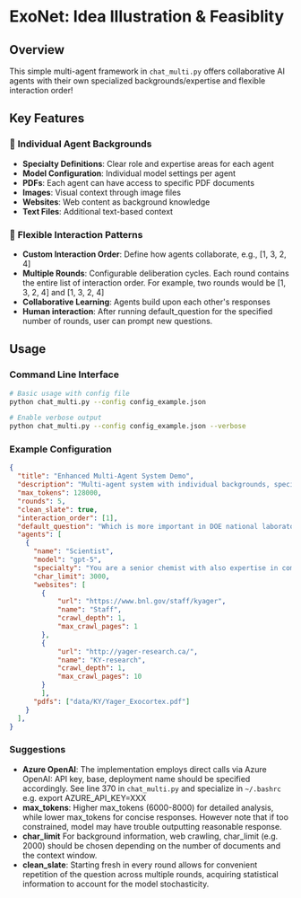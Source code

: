 # ExoNet: Idea Illustration & Feasiblity 

## Overview

This simple multi-agent framework in `chat_multi.py` offers collaborative AI agents with their own specialized backgrounds/expertise and flexible interaction order!


## Key Features

### 🎯 **Individual Agent Backgrounds**
- **Specialty Definitions**: Clear role and expertise areas for each agent
- **Model Configuration**: Individual model settings per agent
- **PDFs**: Each agent can have access to specific PDF documents
- **Images**: Visual context through image files
- **Websites**: Web content as background knowledge
- **Text Files**: Additional text-based context


### 🔄 **Flexible Interaction Patterns**
- **Custom Interaction Order**: Define how agents collaborate, e.g., [1, 3, 2, 4]
- **Multiple Rounds**: Configurable deliberation cycles. Each round contains the entire list of interaction order. For example, two rounds would be [1, 3, 2, 4] and [1, 3, 2, 4]
- **Collaborative Learning**: Agents build upon each other's responses
- **Human interaction**: After running default_question for the specified number of rounds, user can prompt new questions. 



## Usage

### Command Line Interface
```bash
# Basic usage with config file
python chat_multi.py --config config_example.json

# Enable verbose output
python chat_multi.py --config config_example.json --verbose

```


### Example Configuration
```json
{
  "title": "Enhanced Multi-Agent System Demo",
  "description": "Multi-agent system with individual backgrounds, specialties, and flexible interaction order",
  "max_tokens": 128000,
  "rounds": 5,
  "clean_slate": true,
  "interaction_order": [1],
  "default_question": "Which is more important in DOE national laboratories, choose one: (A) data and AI security, (B) develop and deploy AI agents for science",
  "agents": [
    {
      "name": "Scientist",
      "model": "gpt-5",
      "specialty": "You are a senior chemist with also expertise in computer science, You are a chemist with also expertise in computer science, allowing you to be visionary and bridge the gap between physical science and computational science/AI. Provide a clear, concise proposal to the user's question. When provided, incorporate the attached document/image.",
      "char_limit": 3000,
      "websites": [ 
        {
            "url": "https://www.bnl.gov/staff/kyager",
            "name": "Staff",
            "crawl_depth": 1,
            "max_crawl_pages": 1
        },   
        {
            "url": "http://yager-research.ca/",
            "name": "KY-research",
            "crawl_depth": 1,
            "max_crawl_pages": 10
        }
        ],
      "pdfs": ["data/KY/Yager_Exocortex.pdf"]
    }
  ],
}

```


### Suggestions
- **Azure OpenAI**: The implementation employs direct calls via Azure OpenAI: API key, base, deployment name should be specified accordingly. See line 370 in `chat_multi.py` and specialize in `~/.bashrc` e.g. export AZURE_API_KEY=XXX
- **max_tokens**: Higher max_tokens (6000-8000) for detailed analysis, while lower max_tokens for concise responses. However note that if too constrained, model may have trouble outputting reasonable response. 
- **char_limit** For background information, web crawling, char_limit (e.g. 2000) should be chosen depending on the number of documents and the context window.
- **clean_slate**: Starting fresh in every round allows for convenient repetition of the question across multiple rounds, acquiring statistical information to account for the model stochasticity.


